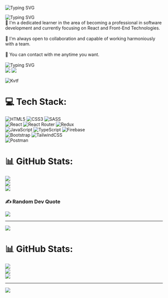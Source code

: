 ![Typing SVG](https://readme-typing-svg.herokuapp.com?font=Dancing+Script&size=30&center=true&duration=9000&pause=1500&color=cc3887&width=900&height=90&lines=+Welcome+to+my+Github+Profile+✨) 

![Typing SVG](https://readme-typing-svg.herokuapp.com?font=Dancing+Script&size=24&duration=8000&pause=400&color=cc3887&width=750&height=60&lines=💫+I'm+Hilal) <br> 
🎈 I'm a dedicated learner in the area of becoming a professional in software development and currently focusing on React and Front-End Technologies.<br><br>
🎈 I'm always open to collaboration and capable of working harmoniously with a team.<br><br>
📧 You can contact with me anytime you want. <br><br>
![Typing SVG](https://readme-typing-svg.herokuapp.com?font=Kalam&size=24&duration=6000&pause=30000&color=cc3887&width=1200&height=60&lines=📫+How+to+reach+me:)  <br>
<a href="mailto:hllkrg6@gmail.com"><img src="https://img.icons8.com/material-rounded/36/0000FF/new-post.png"/></a>
<a href="https://www.linkedin.com/in/hilalkaragulmez/"><img src="https://img.icons8.com/color/36/0000FF/linkedin.png"/></a>


![Kvtf](https://github.com/hilalkrglmz/hilalkrglmz/assets/140657703/72c54015-e667-47c3-8a6d-0042a386ca67)<br>

# 💻 Tech Stack:
![HTML5](https://img.shields.io/badge/html5-%23E34F26.svg?style=for-the-badge&logo=html5&logoColor=white) 
![CSS3](https://img.shields.io/badge/css3-%231572B6.svg?style=for-the-badge&logo=css3&logoColor=white) 
![SASS](https://img.shields.io/badge/SASS-hotpink.svg?style=for-the-badge&logo=SASS&logoColor=white) </br>
![React](https://img.shields.io/badge/react-%2320232a.svg?style=for-the-badge&logo=react&logoColor=%2361DAFB) 
![React Router](https://img.shields.io/badge/React_Router-CA4245?style=for-the-badge&logo=react-router&logoColor=white) 
![Redux](https://img.shields.io/badge/redux-%23593d88.svg?style=for-the-badge&logo=redux&logoColor=white) </br>
![JavaScript](https://img.shields.io/badge/javascript-%23323330.svg?style=for-the-badge&logo=javascript&logoColor=%23F7DF1E) 
![TypeScript](https://img.shields.io/badge/typescript-%23007ACC.svg?style=for-the-badge&logo=typescript&logoColor=white) 
![Firebase](https://img.shields.io/badge/firebase-%23039BE5.svg?style=for-the-badge&logo=firebase) </br>
![Bootstrap](https://img.shields.io/badge/bootstrap-%23563D7C.svg?style=for-the-badge&logo=bootstrap&logoColor=white) 
![TailwindCSS](https://img.shields.io/badge/tailwindcss-%2338B2AC.svg?style=for-the-badge&logo=tailwind-css&logoColor=white) 	
![Postman](https://img.shields.io/badge/Postman-FF6C37?style=for-the-badge&logo=postman&logoColor=white) 

# 📊 GitHub Stats:
![](https://github-readme-stats.vercel.app/api?username=hilalkrglmz&theme=dark&hide_border=false&include_all_commits=false&count_private=false)<br/>
![](https://github-readme-streak-stats.herokuapp.com/?user=hilalkrglmz&theme=dark&hide_border=false)<br/>
![](https://github-readme-stats.vercel.app/api/top-langs/?username=hilalkrglmz&theme=dark&hide_border=false&include_all_commits=false&count_private=false&layout=compact)
### ✍️ Random Dev Quote
![](https://quotes-github-readme.vercel.app/api?type=horizontal&theme=tokyonight)

---
[![](https://visitcount.itsvg.in/api?id=hilalkrglmz&icon=0&color=0)](https://visitcount.itsvg.in)




 
# 📊 GitHub Stats:
![](https://github-readme-stats.vercel.app/api?username=hilalkrglmz&theme=dark&hide_border=false&include_all_commits=false&count_private=false)<br/>
![](https://github-readme-streak-stats.herokuapp.com/?user=hilalkrglmz&theme=dark&hide_border=false)<br/>
![](https://github-readme-stats.vercel.app/api/top-langs/?username=hilalkrglmz&theme=dark&hide_border=false&include_all_commits=false&count_private=false&layout=compact)

---
[![](https://visitcount.itsvg.in/api?id=hilalkrglmz&icon=0&color=0)](https://visitcount.itsvg.in)

<!-- Proudly created with GPRM ( https://gprm.itsvg.in ) -->
